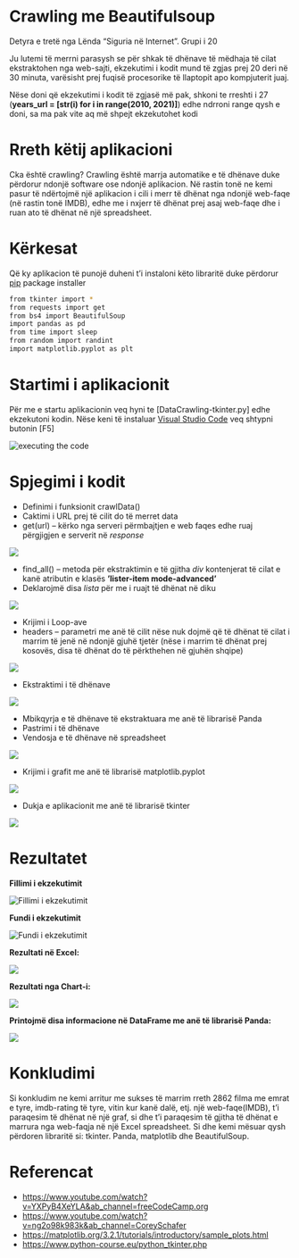 # Crawling me Beautifulsoup
Detyra e tretë nga Lënda “Siguria në Internet”. Grupi i 20

Ju lutemi të merrni parasysh se për shkak të dhënave të mëdhaja të cilat ekstraktohen nga web-sajti, ekzekutimi i kodit mund të zgjas prej 20 deri në 30 minuta, varësisht prej fuqisë procesorike të llaptopit apo kompjuterit juaj.

Nëse doni që ekzekutimi i kodit të zgjasë më pak, shkoni te rreshti i 27 (**years_url = [str(i) for i in range(2010, 2021)]**) edhe ndrroni range qysh e doni, sa ma pak vite aq më shpejt ekzekutohet kodi

# Rreth këtij aplikacioni

Cka është crawling?
Crawling është marrja automatike e të dhënave duke përdorur ndonjë software ose ndonjë aplikacion. Në rastin tonë ne kemi pasur të ndërtojmë një aplikacion i cili i merr të dhënat nga ndonjë web-faqe (në rastin tonë IMDB), edhe me i nxjerr të dhënat prej asaj web-faqe dhe i ruan ato të dhënat në një spreadsheet.
# Kërkesat

Që ky aplikacion të punojë duheni t’i instaloni këto libraritë duke përdorur [pip](https://pip.pypa.io/en/stable/) package installer

```bash
from tkinter import *
from requests import get
from bs4 import BeautifulSoup
import pandas as pd
from time import sleep
from random import randint
import matplotlib.pyplot as plt
```

# Startimi i aplikacionit

Për me e startu aplikacionin veq hyni te [DataCrawling-tkinter.py] edhe ekzekutoni kodin. Nëse keni të instaluar [Visual Studio Code]( https://code.visualstudio.com/) veq shtypni butonin [F5]

![executing the code](https://media.giphy.com/media/01cTq1eJHnR8Sq1GWQ/giphy.gif) 

# Spjegimi i kodit

*	Definimi i funksionit crawlData()
*	Caktimi i URL prej të cilit do të merret data
*	get(url) – kërko nga serveri përmbajtjen e web faqes edhe ruaj përgjigjen e serverit në *response*

![](Images/spjegimiKodit1.PNG)

*	find_all() – metoda për ekstraktimin e të gjitha *div* kontenjerat të cilat e kanë atributin e klasës **’lister-item mode-advanced’**
*	Deklarojmë disa *lista* për me i ruajt të dhënat në diku

![](Images/spjegimiKodit2.PNG)

*	Krijimi i Loop-ave 
*	headers – parametri me anë të cilit nëse nuk dojmë që të dhënat të cilat i marrim të jenë në ndonjë gjuhë tjetër (nëse i marrim të dhënat prej kosovës, disa të dhënat do të përkthehen në gjuhën shqipe)

![](Images/spjegimiKodit3.PNG)

*  Ekstraktimi i të dhënave

![](Images/spjegimiKodit4.PNG)

*	Mbikqyrja e të dhënave të ekstraktuara me anë të librarisë Panda
*	Pastrimi i të dhënave
*	Vendosja e të dhënave në spreadsheet

![](Images/spjegimiKodit5.PNG)

*	Krijimi i grafit me anë të librarisë matplotlib.pyplot

![](Images/spjegimiKodit6.PNG)

*	Dukja e aplikacionit me anë të librarisë tkinter

![](Images/spjegimiKodit7.PNG)

# Rezultatet

**Fillimi i ekzekutimit**

![Fillimi i ekzekutimit]( https://media.giphy.com/media/pUilZYce1cPpQSE3UV/giphy.gif)

**Fundi i ekzekutimit**

![Fundi i ekzekutimit]( https://media.giphy.com/media/DDC8InLGHLbvS8r0P9/giphy.gif)

**Rezultati në Excel:**

![](Images/resultExcel.PNG)

**Rezultati nga Chart-i:**

![](Images/resultChart.PNG)

**Printojmë disa informacione në DataFrame me anë të librarisë Panda:**

![](Images/resultPanda.PNG)

# Konkludimi
Si konkludim ne kemi arritur me sukses të marrim rreth 2862 filma me emrat e tyre, imdb-rating të tyre, vitin kur kanë dalë, etj. një web-faqe(IMDB), t’i paraqesim të dhënat në një graf, si dhe t’i paraqesim të gjitha të dhënat e marrura nga web-faqja në një Excel spreadsheet. Si dhe kemi mësuar qysh përdoren libraritë si: tkinter. Panda, matplotlib dhe BeautifulSoup.

# Referencat

* https://www.youtube.com/watch?v=YXPyB4XeYLA&ab_channel=freeCodeCamp.org
* https://www.youtube.com/watch?v=ng2o98k983k&ab_channel=CoreySchafer
* https://matplotlib.org/3.2.1/tutorials/introductory/sample_plots.html
* https://www.python-course.eu/python_tkinter.php
